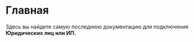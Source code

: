 # Главная

Здесь вы найдете самую последнюю документацию для подключения **Юридических лиц или ИП.**

